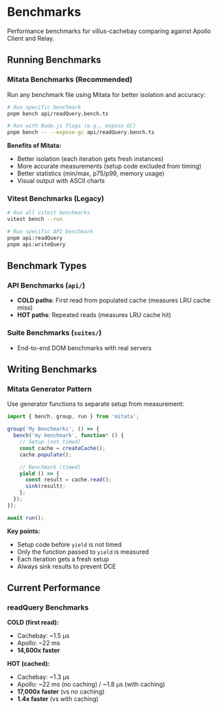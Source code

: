 # Benchmarks

Performance benchmarks for villus-cachebay comparing against Apollo Client and Relay.

## Running Benchmarks

### Mitata Benchmarks (Recommended)

Run any benchmark file using Mitata for better isolation and accuracy:

```bash
# Run specific benchmark
pnpm bench api/readQuery.bench.ts

# Run with Node.js flags (e.g., expose GC)
pnpm bench -- --expose-gc api/readQuery.bench.ts
```

**Benefits of Mitata:**
- Better isolation (each iteration gets fresh instances)
- More accurate measurements (setup code excluded from timing)
- Better statistics (min/max, p75/p99, memory usage)
- Visual output with ASCII charts

### Vitest Benchmarks (Legacy)

```bash
# Run all vitest benchmarks
vitest bench --run

# Run specific API benchmark
pnpm api:readQuery
pnpm api:writeQuery
```

## Benchmark Types

### API Benchmarks (`api/`)
- **COLD paths**: First read from populated cache (measures LRU cache miss)
- **HOT paths**: Repeated reads (measures LRU cache hit)

### Suite Benchmarks (`suites/`)
- End-to-end DOM benchmarks with real servers

## Writing Benchmarks

### Mitata Generator Pattern

Use generator functions to separate setup from measurement:

```typescript
import { bench, group, run } from 'mitata';

group('My Benchmarks', () => {
  bench('my benchmark', function* () {
    // Setup (not timed)
    const cache = createCache();
    cache.populate();

    // Benchmark (timed)
    yield () => {
      const result = cache.read();
      sink(result);
    };
  });
});

await run();
```

**Key points:**
- Setup code before `yield` is not timed
- Only the function passed to `yield` is measured
- Each iteration gets a fresh setup
- Always sink results to prevent DCE

## Current Performance

### readQuery Benchmarks

**COLD (first read):**
- Cachebay: ~1.5 µs
- Apollo: ~22 ms
- **14,600x faster**

**HOT (cached):**
- Cachebay: ~1.3 µs
- Apollo: ~22 ms (no caching) / ~1.8 µs (with caching)
- **17,000x faster** (vs no caching)
- **1.4x faster** (vs with caching)
